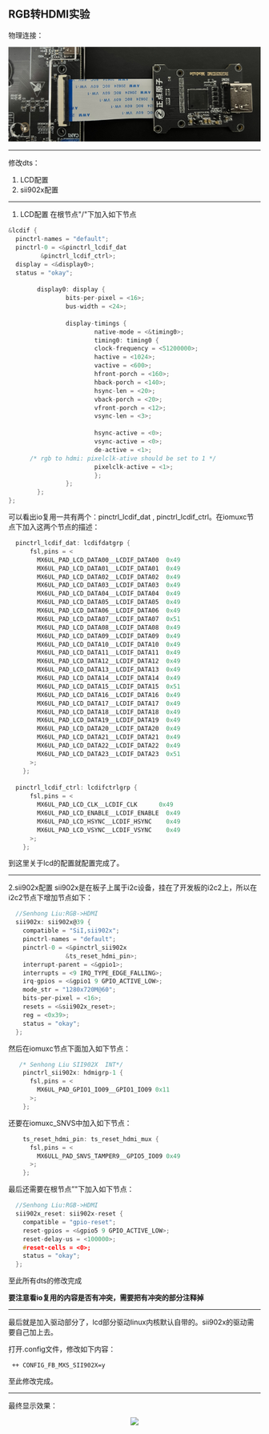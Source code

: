 ## RGB转HDMI实验
物理连接：
<p align="center">
<img src="https://raw.githubusercontent.com/Mr-77-18/Don-t-want-to-learn/main/image/wuli.png">
</p>

---

修改dts：
1.	LCD配置
2. sii902x配置

---

1. LCD配置
在根节点"/"下加入如下节点
```c
&lcdif {
  pinctrl-names = "default";
  pinctrl-0 = <&pinctrl_lcdif_dat
         &pinctrl_lcdif_ctrl>;
  display = <&display0>;
  status = "okay";

        display0: display {
                bits-per-pixel = <16>;
                bus-width = <24>;

                display-timings {
                        native-mode = <&timing0>;
                        timing0: timing0 {
                        clock-frequency = <51200000>;
                        hactive = <1024>;
                        vactive = <600>;
                        hfront-porch = <160>;
                        hback-porch = <140>;
                        hsync-len = <20>;
                        vback-porch = <20>;
                        vfront-porch = <12>;
                        vsync-len = <3>;

                        hsync-active = <0>;
                        vsync-active = <0>;
                        de-active = <1>;
      /* rgb to hdmi: pixelclk-ative should be set to 1 */
                        pixelclk-active = <1>;
                        };
                };
        };
};
`````
可以看出io复用一共有两个：pinctrl_lcdif_dat , pinctrl_lcdif_ctrl。在iomuxc节点下加入这两个节点的描述：
```c
  pinctrl_lcdif_dat: lcdifdatgrp {
      fsl,pins = <
        MX6UL_PAD_LCD_DATA00__LCDIF_DATA00  0x49
        MX6UL_PAD_LCD_DATA01__LCDIF_DATA01  0x49
        MX6UL_PAD_LCD_DATA02__LCDIF_DATA02  0x49
        MX6UL_PAD_LCD_DATA03__LCDIF_DATA03  0x49
        MX6UL_PAD_LCD_DATA04__LCDIF_DATA04  0x49                                                                                                                                                                  
        MX6UL_PAD_LCD_DATA05__LCDIF_DATA05  0x49
        MX6UL_PAD_LCD_DATA06__LCDIF_DATA06  0x49
        MX6UL_PAD_LCD_DATA07__LCDIF_DATA07  0x51
        MX6UL_PAD_LCD_DATA08__LCDIF_DATA08  0x49
        MX6UL_PAD_LCD_DATA09__LCDIF_DATA09  0x49
        MX6UL_PAD_LCD_DATA10__LCDIF_DATA10  0x49
        MX6UL_PAD_LCD_DATA11__LCDIF_DATA11  0x49
        MX6UL_PAD_LCD_DATA12__LCDIF_DATA12  0x49
        MX6UL_PAD_LCD_DATA13__LCDIF_DATA13  0x49
        MX6UL_PAD_LCD_DATA14__LCDIF_DATA14  0x49
        MX6UL_PAD_LCD_DATA15__LCDIF_DATA15  0x51
        MX6UL_PAD_LCD_DATA16__LCDIF_DATA16  0x49
        MX6UL_PAD_LCD_DATA17__LCDIF_DATA17  0x49
        MX6UL_PAD_LCD_DATA18__LCDIF_DATA18  0x49
        MX6UL_PAD_LCD_DATA19__LCDIF_DATA19  0x49
        MX6UL_PAD_LCD_DATA20__LCDIF_DATA20  0x49
        MX6UL_PAD_LCD_DATA21__LCDIF_DATA21  0x49
        MX6UL_PAD_LCD_DATA22__LCDIF_DATA22  0x49
        MX6UL_PAD_LCD_DATA23__LCDIF_DATA23  0x51
      >;
    };

  pinctrl_lcdif_ctrl: lcdifctrlgrp {
      fsl,pins = <
        MX6UL_PAD_LCD_CLK__LCDIF_CLK      0x49
        MX6UL_PAD_LCD_ENABLE__LCDIF_ENABLE  0x49
        MX6UL_PAD_LCD_HSYNC__LCDIF_HSYNC    0x49
        MX6UL_PAD_LCD_VSYNC__LCDIF_VSYNC    0x49
      >;
    };
`````
到这里关于lcd的配置就配置完成了。

---

2.sii902x配置
sii902x是在板子上属于i2c设备，挂在了开发板的i2c2上，所以在i2c2节点下增加节点如下：
```c
  //Senhong Liu:RGB->HDMI
  sii902x: sii902x@39 {
    compatible = "SiI,sii902x";
    pinctrl-names = "default";
    pinctrl-0 = <&pinctrl_sii902x
                &ts_reset_hdmi_pin>;
    interrupt-parent = <&gpio1>;
    interrupts = <9 IRQ_TYPE_EDGE_FALLING>;
    irq-gpios = <&gpio1 9 GPIO_ACTIVE_LOW>;
    mode_str = "1280x720M@60";
    bits-per-pixel = <16>;
    resets = <&sii902x_reset>;
    reg = <0x39>;
    status = "okay";
  };  

`````

然后在iomuxc节点下面加入如下节点：
```c
   /* Senhong Liu SII902X  INT*/
    pinctrl_sii902x: hdmigrp-1 {
      fsl,pins = <
        MX6UL_PAD_GPIO1_IO09__GPIO1_IO09 0x11
      >;
    };
`````

还要在iomuxc_SNVS中加入如下节点：
```c
    ts_reset_hdmi_pin: ts_reset_hdmi_mux {
      fsl,pins = <
        MX6ULL_PAD_SNVS_TAMPER9__GPIO5_IO09 0x49
      >;
    };
`````

最后还需要在根节点”\"下加入如下节点：
```c
  //Senhong Liu:RGB->HDMI
  sii902x_reset: sii902x-reset {
    compatible = "gpio-reset";
    reset-gpios = <&gpio5 9 GPIO_ACTIVE_LOW>;
    reset-delay-us = <100000>;
    #reset-cells = <0>;
    status = "okay";
  };
`````

至此所有dts的修改完成

**要注意看io复用的内容是否有冲突，需要把有冲突的部分注释掉** 

---

最后就是加入驱动部分了，lcd部分驱动linux内核默认自带的。sii902x的驱动需要自己加上去。

打开.config文件，修改如下内容：
```
 ++ CONFIG_FB_MXS_SII902X=y
`````

至此修改完成。

---

最终显示效果：
<p align="center">
<img src="https://raw.githubusercontent.com/Mr-77-18/Don-t-want-to-learn/main/image/xianshi.png">
</p>
